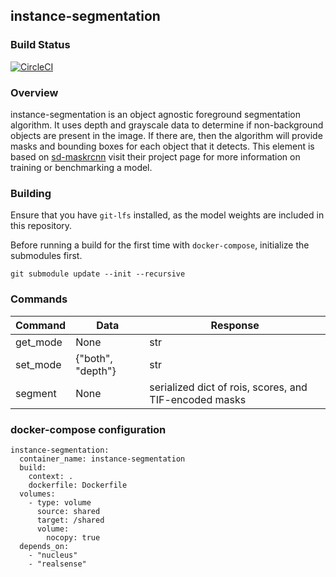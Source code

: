 ## instance-segmentation

### Build Status

[![CircleCI](https://circleci.com/gh/elementary-robotics/element-instance-segmentation.svg?style=svg&circle-token=c758d0958636f52b65cce1196059c2995578fc31)](https://circleci.com/gh/elementary-robotics/element-instance-segmentation)

### Overview
instance-segmentation is an object agnostic foreground segmentation algorithm. It uses depth and grayscale data to determine if non-background objects are present in the image. If there are, then the algorithm will provide masks and bounding boxes for each object that it detects.
This element is based on [sd-maskrcnn](https://github.com/BerkeleyAutomation/sd-maskrcnn) visit their project page for more information on training or benchmarking a model.

### Building
Ensure that you have `git-lfs` installed, as the model weights are included in this repository.

Before running a build for the first time with `docker-compose`, initialize the submodules first.
```
git submodule update --init --recursive
```

### Commands
| Command  | Data              | Response |
| -------- | ----------------- | -------- |
| get_mode | None              | str      |
| set_mode | {"both", "depth"} | str      |
| segment  | None              | serialized dict of rois, scores, and TIF-encoded masks |


### docker-compose configuration
```
instance-segmentation:
  container_name: instance-segmentation
  build:
    context: .
    dockerfile: Dockerfile
  volumes:
    - type: volume
      source: shared
      target: /shared
      volume:
        nocopy: true
  depends_on:
    - "nucleus"
    - "realsense"
```
